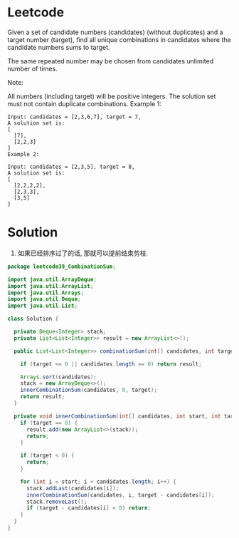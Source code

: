 # Leetcode

Given a set of candidate numbers (candidates) (without duplicates) and a target number (target), find all unique combinations in candidates where the candidate numbers sums to target.

The same repeated number may be chosen from candidates unlimited number of times.

Note:

All numbers (including target) will be positive integers.
The solution set must not contain duplicate combinations.
Example 1:

```
Input: candidates = [2,3,6,7], target = 7,
A solution set is:
[
  [7],
  [2,2,3]
]
Example 2:

Input: candidates = [2,3,5], target = 8,
A solution set is:
[
  [2,2,2,2],
  [2,3,3],
  [3,5]
]
```


# Solution

1. 如果已经排序过了的话, 那就可以提前结束剪枝.

```java
package leetcode39_CombinationSum;

import java.util.ArrayDeque;
import java.util.ArrayList;
import java.util.Arrays;
import java.util.Deque;
import java.util.List;

class Solution {

  private Deque<Integer> stack;
  private List<List<Integer>> result = new ArrayList<>();

  public List<List<Integer>> combinationSum(int[] candidates, int target) {

    if (target <= 0 || candidates.length == 0) return result;

    Arrays.sort(candidates);
    stack = new ArrayDeque<>();
    innerCombinationSum(candidates, 0, target);
    return result;
  }

  private void innerCombinationSum(int[] candidates, int start, int target) {
    if (target == 0) {
      result.add(new ArrayList<>(stack));
      return;
    }

    if (target < 0) {
      return;
    }

    for (int i = start; i < candidates.length; i++) {
      stack.addLast(candidates[i]);
      innerCombinationSum(candidates, i, target - candidates[i]);
      stack.removeLast();
      if (target - candidates[i] < 0) return;
    }
  }
}

```
